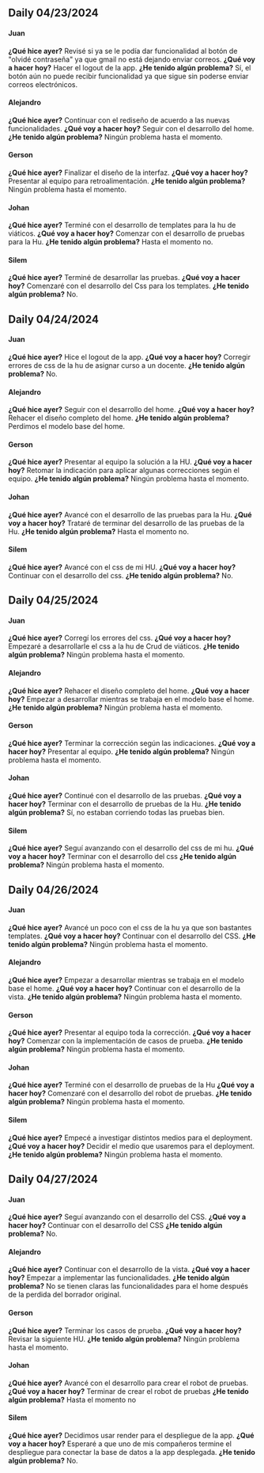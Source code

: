 ## Daily 04/23/2024

#### Juan
**¿Qué hice ayer?** Revisé si ya se le podía dar funcionalidad al botón de "olvidé contraseña" ya que gmail no está dejando enviar correos.
**¿Qué voy a hacer hoy?** Hacer el logout de la app.
**¿He tenido algún problema?** Sí, el botón aún no puede recibir funcionalidad ya que sigue sin poderse enviar correos electrónicos.


#### Alejandro
**¿Qué hice ayer?** Continuar con el rediseño de acuerdo a las nuevas funcionalidades.
**¿Qué voy a hacer hoy?** Seguir con el desarrollo del home.
**¿He tenido algún problema?** Ningún problema hasta el momento.

#### Gerson
**¿Qué hice ayer?** Finalizar el diseño de la interfaz.
**¿Qué voy a hacer hoy?** Presentar al equipo para retroalimentación.
**¿He tenido algún problema?** Ningún problema hasta el momento.


#### Johan
**¿Qué hice ayer?** Terminé con el desarrollo de templates para la hu de viáticos.
**¿Qué voy a hacer hoy?** Comenzar con el desarrollo de pruebas para la Hu.
**¿He tenido algún problema?** Hasta el momento no.



#### Silem
**¿Qué hice ayer?** Terminé de desarrollar las pruebas.
**¿Qué voy a hacer hoy?** Comenzaré con el desarrollo del Css para los templates.
**¿He tenido algún problema?** No.




## Daily 04/24/2024

#### Juan
**¿Qué hice ayer?** Hice el logout de la app.
**¿Qué voy a hacer hoy?** Corregir errores de css de la hu de asignar curso a un docente.
**¿He tenido algún problema?**  No.


#### Alejandro
**¿Qué hice ayer?** Seguir con el desarrollo del home.
**¿Qué voy a hacer hoy?** Rehacer el diseño completo del home.
**¿He tenido algún problema?** Perdimos el modelo base del home.


#### Gerson
**¿Qué hice ayer?** Presentar al equipo la solución a la HU.
**¿Qué voy a hacer hoy?** Retomar la indicación para aplicar algunas correcciones según el equipo.
**¿He tenido algún problema?** Ningún problema hasta el momento.


#### Johan
**¿Qué hice ayer?** Avancé con el desarrollo de las pruebas para la Hu.
**¿Qué voy a hacer hoy?** Trataré de terminar del desarrollo de las pruebas de la Hu.
**¿He tenido algún problema?** Hasta el momento no.


#### Silem
**¿Qué hice ayer?** Avancé con el css de mi HU.
**¿Qué voy a hacer hoy?** Continuar con el desarrollo del css.
**¿He tenido algún problema?**  No.


## Daily 04/25/2024

#### Juan
**¿Qué hice ayer?** Corregí los errores del css.
**¿Qué voy a hacer hoy?** Empezaré a desarrollarle el css a la hu de Crud de viáticos.
**¿He tenido algún problema?** Ningún problema hasta el momento.

 

#### Alejandro
**¿Qué hice ayer?** Rehacer el diseño completo del home.
**¿Qué voy a hacer hoy?** Empezar a desarrollar mientras se trabaja en el modelo base el home.
**¿He tenido algún problema?** Ningún problema hasta el momento.


#### Gerson
**¿Qué hice ayer?** Terminar la corrección según las indicaciones.
**¿Qué voy a hacer hoy?** Presentar al equipo.
**¿He tenido algún problema?** Ningún problema hasta el momento.


#### Johan
**¿Qué hice ayer?** Continué con el desarrollo de las pruebas.
**¿Qué voy a hacer hoy?** Terminar con el desarrollo de pruebas de la Hu.
**¿He tenido algún problema?** Sí, no estaban corriendo todas las pruebas bien.


#### Silem
**¿Qué hice ayer?** Seguí avanzando con el desarrollo del css de mi hu.
**¿Qué voy a hacer hoy?** Terminar con el desarrollo del css
**¿He tenido algún problema?** Ningún problema hasta el momento.



## Daily 04/26/2024



#### Juan
**¿Qué hice ayer?** Avancé  un poco con el css de la hu ya que son bastantes templates.
**¿Qué voy a hacer hoy?** Continuar con el desarrollo del CSS.
**¿He tenido algún problema?** Ningún problema hasta el momento.


#### Alejandro
**¿Qué hice ayer?** Empezar a desarrollar mientras se trabaja en el modelo base el home.
**¿Qué voy a hacer hoy?** Continuar con el desarrollo de la vista.
**¿He tenido algún problema?** Ningún problema hasta el momento.


#### Gerson
**¿Qué hice ayer?** Presentar al equipo toda la corrección.
**¿Qué voy a hacer hoy?** Comenzar con la implementación de casos de prueba.
**¿He tenido algún problema?** Ningún problema hasta el momento.


#### Johan
**¿Qué hice ayer?** Terminé con el desarrollo de pruebas de la Hu
**¿Qué voy a hacer hoy?** Comenzaré con el desarrollo del robot de pruebas.
**¿He tenido algún problema?** Ningún problema hasta el momento.


#### Silem
**¿Qué hice ayer?** Empecé a investigar distintos medios para el deployment.
**¿Qué voy a hacer hoy?** Decidir el medio que usaremos para el deployment.
**¿He tenido algún problema?** Ningún problema hasta el momento.



## Daily 04/27/2024



#### Juan
**¿Qué hice ayer?** Seguí avanzando con el desarrollo del CSS.
**¿Qué voy a hacer hoy?** Continuar con el desarrollo del CSS
**¿He tenido algún problema?** No.


#### Alejandro
**¿Qué hice ayer?** Continuar con el desarrollo de la vista.
**¿Qué voy a hacer hoy?** Empezar a implementar las funcionalidades.
**¿He tenido algún problema?**  No se tienen claras las funcionalidades para el home después de la perdida del borrador original.


#### Gerson
**¿Qué hice ayer?** Terminar los casos de prueba.
**¿Qué voy a hacer hoy?** Revisar la siguiente HU.
**¿He tenido algún problema?** Ningún problema hasta el momento.


#### Johan
**¿Qué hice ayer?** Avancé con el desarrollo para crear el robot de pruebas.
**¿Qué voy a hacer hoy?** Terminar de crear el robot de pruebas
**¿He tenido algún problema?** Hasta el momento no



#### Silem
**¿Qué hice ayer?** Decidimos usar render para el despliegue de la app.
**¿Qué voy a hacer hoy?** Esperaré a que uno de mis compañeros termine el despliegue para conectar la base de datos a la app desplegada.
**¿He tenido algún problema?** No.
